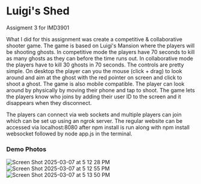 # Luigi's Shed
Assigment 3 for IMD3901

What I did for this assignment was create a competitive & collaborative shooter game. The game is based on Luigi's Mansion where the players will be shooting ghosts. In competitive mode the players have 70 seconds to kill as many ghosts as they can before the time runs out. In collaborative mode the players have to kill 30 ghosts in 70 seconds. The controls are pretty simple. On desktop the player can you the mouse (click + drag) to look around and aim at the ghost with the red pointer on screen and click to shoot a ghost. The game is also mobile compatible. The player can look around by physically by moving their phone and tap to shoot. The game lets the players know who joins by adding their user ID to the screen and it disappears when they disconnect.

The players can connect via web sockets and multiple players can join which can be set up using an ngrok server. The regular website can be accessed via localhost:8080 after npm install is run along with npm install websocket followed by node app.js in the terminal. 

### Demo Photos
![Screen Shot 2025-03-07 at 5 12 28 PM](https://github.com/user-attachments/assets/889f07ff-89b1-4197-ab34-3ee63d37f473)
![Screen Shot 2025-03-07 at 5 12 55 PM](https://github.com/user-attachments/assets/3ea82d91-3dad-4c8f-b51f-7a2ff9211c2b)
![Screen Shot 2025-03-07 at 5 13 50 PM](https://github.com/user-attachments/assets/1f1bdb0e-8c24-4d38-a43b-48fc7e9c0209)

